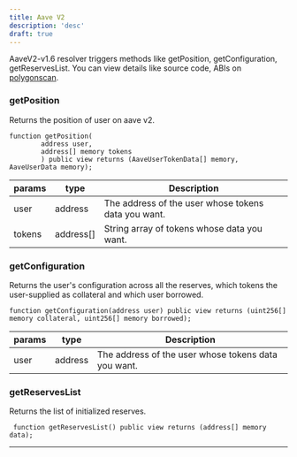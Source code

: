 ```yaml
---
title: Aave V2
description: 'desc'
draft: true 
---
```


AaveV2-v1.6 resolver triggers methods like getPosition, getConfiguration, getReservesList. You can view details like source code, ABIs on [polygonscan](https://polygonscan.com/address/0x36805559e5d1d59afe3673dA4FE26d0dadF015Cb).
### getPosition
Returns the position of user on aave v2.
```solidity
function getPosition(
        address user, 
        address[] memory tokens
        ) public view returns (AaveUserTokenData[] memory, AaveUserData memory);
```
| params | type | Description | 
| ------ | ---- | ----------- | 
| user | address | The address of the user whose tokens data you want.|
| tokens | address[] | String array of tokens whose data you want. |

### getConfiguration
Returns the user's configuration across all the reserves, which tokens the user-supplied as collateral and which user borrowed.
```solidity
function getConfiguration(address user) public view returns (uint256[] memory collateral, uint256[] memory borrowed);
```
| params | type | Description | 
| ------ | ---- | ----------- | 
| user | address | The address of the user whose tokens data you want.|

### getReservesList
Returns the list of initialized reserves.
```solidity
 function getReservesList() public view returns (address[] memory data);
```
--- 